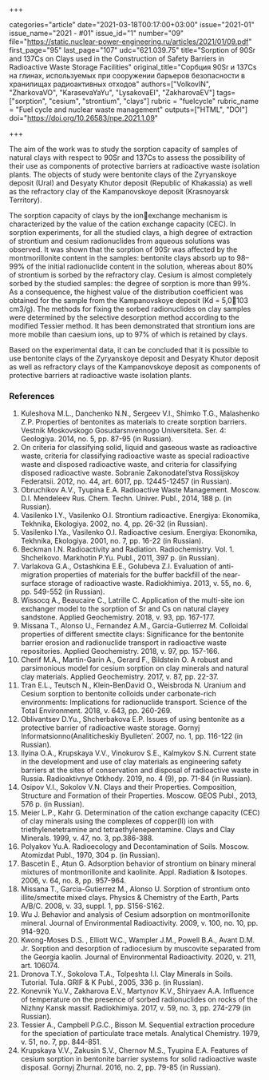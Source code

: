 +++

categories="article"
date="2021-03-18T00:17:00+03:00"
issue="2021-01"
issue_name="2021 - #01"
issue_id="1"
number="09"
file="https://static.nuclear-power-engineering.ru/articles/2021/01/09.pdf"
first_page="95"
last_page="107"
udc="621.039.75"
title="Sorption of 90Sr and 137Cs on Clays used in the Construction of Safety Barriers in Radioactive Waste Storage Facilities"
original_title="Сорбция 90Sr и 137Cs на глинах, используемых при сооружении барьеров безопасности в хранилищах радиоактивных отходов"
authors=["VolkovIN", "ZharkovaVO", "KarasevaYaYu", "LysakovaEI", "ZakharovaEV"]
tags=["sorption", "cesium", "strontium", "clays"]
rubric = "fuelcycle"
rubric_name = "Fuel cycle and nuclear waste management"
outputs=["HTML", "DOI"]
doi="https://doi.org/10.26583/npe.2021.1.09"

+++

The aim of the work was to study the sorption capacity of samples of natural clays with respect to 90Sr and 137Cs to assess the possibility of their use as components of protective barriers at radioactive waste isolation plants. The objects of study were bentonite clays of the Zyryanskoye deposit (Ural) and Desyaty Khutor deposit (Republic of Khakassia) as well as the refractory clay of the Kampanovskoye deposit (Krasnoyarsk Territory).

The sorption capacity of clays by the ionexchange mechanism is characterized by the value of the cation exchange capacity (CEC). In sorption experiments, for all the studied clays, a high degree of extraction of strontium and cesium radionuclides from aqueous solutions was observed. It was shown that the sorption of 90Sr was affected by the montmorillonite content in the samples: bentonite clays absorb up to 98–99% of the initial radionuclide content in the solution, whereas about 80% of strontium is sorbed by the refractory clay. Cesium is almost completely sorbed by the studied samples: the degree of sorption is more than 99%. As a consequence, the highest value of the distribution coefficient was obtained for the sample from the Kampanovskoye deposit (Kd = 5,0⋅103 cm3/g). The methods for fixing the sorbed radionuclides on clay samples were determined by the selective desorption method according to the modified Tessier method. It has been demonstrated that strontium ions are more mobile than caesium ions, up to 97% of which is retained by clays.

Based on the experimental data, it can be concluded that it is possible to use bentonite clays of the Zyryanskoye deposit and Desyaty Khutor deposit as well as refractory clays of the Kampanovskoye deposit as components of protective barriers at radioactive waste isolation plants.

### References

1. Kuleshova M.L., Danchenko N.N., Sergeev V.I., Shimko T.G., Malashenko Z.P. Properties of bentonites as materials to create sorption barriers. Vestnik Moskovskogo Gosudarsnvennogo Universiteta. Ser. 4: Geologiya. 2014, no. 5, pp. 87-95 (in Russian).
2. On criteria for classifying solid, liquid and gaseous waste as radioactive waste, criteria for classifying radioactive waste as special radioactive waste and disposed radioactive waste, and criteria for classifying disposed radioactive waste. Sobranie Zakonodatel’stva Rossijskoy Federatsii. 2012, no. 44, art. 6017, pp. 12445-12457 (in Russian).
3. Obruchikov A.V., Tyupina E.A. Radioactive Waste Management. Moscow. D.I. Mendeleev Rus. Chem. Techn. Univer. Publ., 2014, 188 p. (in Russian).
4. Vasilenko I.Y., Vasilenko O.I. Strontium radioactive. Energiya: Ekonomika, Tekhnika, Ekologiya. 2002, no. 4, pp. 26-32 (in Russian).
5. Vasilenko I.Ya., Vasilenko O.I. Radioactive cesium. Energiya: Ekonomika, Tekhnika, Ekologiya. 2001, no. 7, pp. 16-22 (in Russian).
6. Beckman I.N. Radioactivity and Radiation. Radiochemistry. Vol. 1. Shchelkovo. Markhotin P.Yu. Publ., 2011, 397 p. (in Russian).
7. Varlakova G.A., Ostashkina E.E., Golubeva Z.I. Evaluation of anti-migration properties of materials for the buffer backfill of the near-surface storage of radioactive waste. Radiokhimiya. 2013, v. 55, no. 6, pp. 549-552 (in Russian).
8. Wissocq A., Beaucaire C., Latrille C. Application of the multi-site ion exchanger model to the sorption of Sr and Cs on natural clayey sandstone. Applied Geochemistry. 2018, v. 93, pp. 167-177.
9. Missana T., Alonso U., Fernandez A.M., Garcia-Gutierrez M. Colloidal properties of different smectite clays: Significance for the bentonite barrier erosion and radionuclide transport in radioactive waste repositories. Applied Geochemistry. 2018, v. 97, pp. 157-166.
10. Cherif M.A., Martin-Garin A., Gerard F., Bildstein O. A robust and parsimonious model for cesium sorption on clay minerals and natural clay materials. Applied Geochemistry. 2017, v. 87, pp. 22-37.
11. Tran E.L., Teutsch N., Klein-BenDavid O., Weisbroda N. Uranium and Cesium sorption to bentonite colloids under carbonate-rich environments: Implications for radionuclide transport. Science of the Total Environment. 2018, v. 643, pp. 260-269.
12. Oblivantsev D.Yu., Shcherbakova E.P. Issues of using bentonite as a protective barrier of radioactive waste storage. Gornyj Informatsionno(Analiticheskiy Byulleten’. 2007, no. 1, pp. 116-122 (in Russian).
13. Ilyina O.A., Krupskaya V.V., Vinokurov S.E., Kalmykov S.N. Current state in the development and use of clay materials as engineering safety barriers at the sites of conservation and disposal of radioactive waste in Russia. Radioaktivnye Otkhody. 2019, no. 4 (9), pp. 71-84 (in Russian).
14. Osipov V.I., Sokolov V.N. Clays and their Properties. Composition, Structure and Formation of their Properties. Moscow. GEOS Publ., 2013, 576 p. (in Russian).
15. Meier L.P., Kahr G. Determination of the cation exchange capacity (CEC) of clay minerals using the complexes of copper(II) ion with triethylenetetramine and tetraethylenepentamine. Clays and Clay Minerals. 1999, v. 47, no. 3, pp.386-388.
16. Polyakov Yu.A. Radioecology and Decontamination of Soils. Moscow. Atomizdat Publ., 1970, 304 p. (in Russian).
17. Bascetin E., Atun G. Adsorption behavior of strontium on binary mineral mixtures of montmorillonite and kaolinite. Appl. Radiation & Isotopes. 2006, v. 64, no. 8, pp. 957-964.
18. Missana T., Garcia-Gutierrez M., Alonso U. Sorption of strontium onto illite/smectite mixed clays. Physics & Chemistry of the Earth, Parts A/B/C. 2008, v. 33, suppl. 1, pp. S156-S162.
19. Wu J. Behavior and analysis of Cesium adsorption on montmorillonite mineral. Journal of Environmental Radioactivity. 2009, v. 100, no. 10, pp. 914-920.
20. Kwong-Moses D.S. , Elliott W.C., Wampler J.M., Powell B.A., Avant D.M. Jr. Sorption and desorption of radiocesium by muscovite separated from the Georgia kaolin. Journal of Environmental Radioactivity. 2020, v. 211, art. 106074.
21. Dronova T.Y., Sokolova T.A., Tolpeshta I.I. Clay Minerals in Soils. Tutorial. Tula. GRIF & K Publ., 2005, 336 p. (in Russian).
22. Konevnik Yu.V., Zakharova E.V., Martynov K.V., Shiryaev A.A. Influence of temperature on the presence of sorbed radionuclides on rocks of the Nizhny Kansk massif. Radiokhimiya. 2017, v. 59, no. 3, pp. 274-279 (in Russian).
23. Tessier A., Campbell P.G.C., Bisson M. Sequential extraction procedure for the speciation of particulate trace metals. Analytical Chemistry. 1979, v. 51, no. 7, pp. 844-851.
24. Krupskaya V.V., Zakusin S.V., Chernov M.S., Tyupina E.A. Features of cesium sorption in bentonite barrier systems for solid radioactive waste disposal. Gornyj Zhurnal. 2016, no. 2, pp. 79-85 (in Russian).